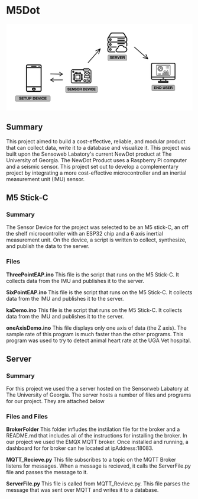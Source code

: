 # M5Dot

![VisualDiagram](Extras/Diagram.png)  

## Summary
This project aimed to build a cost-effective, reliable, and modular product that can collect data, write it to a database and visualize it. This project was built upon the Sensoweb Labatory's current NewDot product at The University of Georgia. The NewDot Product uses a Raspberry Pi computer and a seismic sensor. This project set out to develop a complementary project by integrating a more cost-effective microcontroller and an inertial measurement unit (IMU) sensor.

## M5 Stick-C
### Summary
The Sensor Device for the project was selected to be an M5 stick-C, an off the shelf microcontroller with an ESP32 chip and a 6 axis inertial measurement unit. On the device, a script is written to collect, synthesize, and publish the data to the server.

### **Files**
**ThreePointEAP.ino** 
This file is the script that runs on the M5 Stick-C. It collects data from the IMU and publishes it to the server.  

**SixPointEAP.ino** 
This file is the script that runs on the M5 Stick-C. It collects data from the IMU and publishes it to the server.

**kaDemo.ino** 
This file is the script that runs on the M5 Stick-C. It collects data from the IMU and publishes it to the server.

**oneAxisDemo.ino** This file displays only one axis of data (the Z axis). The sample rate of this program is much faster than the other programs. This program was used to try to detect animal heart rate at the UGA Vet hospital.

## Server
### Summary
For this project we used the a server hosted on the Sensorweb Labatory at The University of Georgia. The server hosts a number of files and programs for our project. They are attached below
### Files and Files
**BrokerFolder** This folder infludes the instilation file for the broker and a README.md that includes all of the instructions for installing the broker. In our project we used the EMQX MQTT broker. Once installed and running, a dashboard for for broker can he located at ipAddress:18083.

**MQTT_Recieve.py** This file subscribes to a topic on the MQTT Broker listens for messages. When a message is recieved, it calls the ServerFile.py file and passes the message to it.

**ServerFile.py** This file is called from MQTT_Revieve.py. This file parses the message that was sent over MQTT and writes it to a database. 









